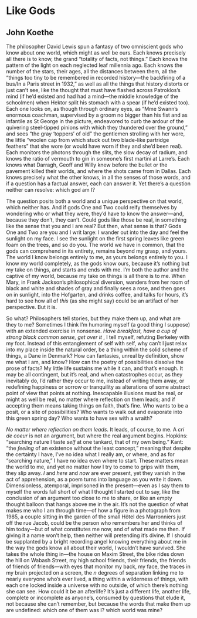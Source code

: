 # Like Gods
## John Koethe
The philosopher David Lewis spun a fantasy of two omniscient gods who know
about one world, which might as well be ours. Each knows precisely all there
is to know, the grand “totality of facts, not things.” Each knows the pattern
of the light on each neglected leaf millennia ago. Each knows the number of
the stars, their ages, all the distances between them, all the “things too
tiny to be remembered in recorded history—the backfiring of a bus/In a Paris
street in 1932,” as well as all the things that history distorts or just can’t
see, like the thought that must have flashed across Patroklos’s mind (if he’d
existed and had had a mind—the middle knowledge of the schoolmen) when Hektor
split his stomach with a spear (if he’d existed too). Each one looks on, as
though through ordinary eyes, as “Mme Swann’s enormous coachman, supervised by
a groom no bigger than his fist and as infantile as St George in the picture,
endeavored to curb the ardour of the quivering steel-tipped pinions with which
they thundered over the ground,” and sees “the gray ‘toppers’ of old” the
gentlemen strolling with her wore, the little “woolen cap from which stuck out
two blade-like partridge feathers” that she wore (or would have worn if they
and she’d been real). Each monitors the photons through the slits, the slow
decay of radium, and knows the ratio of vermouth to gin in someone’s first
martini at Larre’s. Each knows what Darragh, Geoff and Willy knew before the
bullet or the pavement killed their worlds, and where the shots came from in
Dallas. Each knows precisely what the other knows, in all the senses of those
words, and if a question has a factual answer, each can answer it. Yet there’s
a question neither can resolve: which god am I?

The question posits both a world and a unique perspective on that world, which
neither has. And if gods One and Two could reify themselves by wondering who
or what they were, they’d have to know the answer—and, because they don’t,
they can’t. Could gods like those be real, in something like the sense that
you and I are real? But then, what sense is that? Gods One and Two are you and
I writ large: I wander out into the day and feel the sunlight on my face. I
see the sunlight on the first spring leaves like green foam on the trees, and
so do you. The world we have in common, that the gods can comprehend in its
entirety, remains beyond my grasp, and yours. The world I know belongs
entirely to me, as yours belongs entirely to you. I know my world completely,
as the gods know ours, because it’s nothing but my take on things, and starts
and ends with me. I’m both the author and the captive of my world, because my
take on things is all there is to me. When Mary, in Frank Jackson’s
philosophical diversion, wanders from her room of black and white and shades
of gray and finally sees a rose, and then goes on in sunlight, into the
Hofgarten, and drinks coffee, and talks for hours, it’s hard to see how all of
_this_ (as she might say) could be an artifact of her perspective. But it is.

So what? Philosophers tell stories, but they make them up, and what are they
to me? Sometimes I think I’m humoring myself (a good thing I suppose) with an
extended exercise in nonsense. _Have breakfast,_ _have a cup of strong black
common sense, get over it_ , I tell myself, refuting Berkeley with my foot.
Instead of this entanglement of self with self, why can’t I just relax into my
place inside the natural order, be a thing within the solid scheme of things,
a Dane in Denmark? How can fantasies, unreal by definition, show me what I am,
and know? How can the poetry of possibilities dissolve the prose of facts? My
little life sustains me while it can, and that’s enough. It may be all
contingent, but it’s real, and when catastrophes occur, as they inevitably do,
I’d rather they occur to me, instead of writing them away, or redefining
happiness or sorrow or tranquility as alterations of some abstract point of
view that points at nothing. Inescapable illusions must be real, or might as
well be real, no matter where reflection on them leads; and if accepting them
means taking things on faith, that’s fine. Who wants to be a posit, or a site
of possibilities? Who wants to walk out and evaporate into this green spring
day? Who wants to have sex with a wraith?

 _No matter where reflection on them leads_. It leads, of course, to me. A
_cri de coeur_ is not an argument, but where the real argument begins.
Hopkins: “searching nature I taste _self_ at one tankard, that of my own
being.” Kant: “the _feeling_ of an existence without the least concept,”
meaning that despite the certainty I have, I’ve no idea what I really am, or
where, and as for “searching nature,” I have no idea even where to start.
These matters mean the world to me, and yet no matter how I try to come to
grips with them, they slip away. _I_ and _here_ and _now_ are ever present,
yet they vanish in the act of apprehension, as a poem turns into language as
you write it down. Dimensionless, atemporal, imprisoned in the present—even as
I say them to myself the words fall short of what I thought I started out to
say, like the conclusion of an argument too close to me to share, or like an
empty thought balloon that hangs above me in the air. It’s not the question of
what makes me who I am through time—of how a figure in a photograph from 1985,
a couple sitting in the garden of the small Hôtel des Marronniers just off the
rue Jacob, could be the person who remembers her and thinks of him today—but
of what constitutes me now, and of what made me then. If giving it a name
won’t help, then neither will pretending it’s divine. If I should be
supplanted by a bright recording angel knowing everything about me in the way
the gods know all about their world, I wouldn’t have survived. She takes the
whole thing in—the house on Maxim Street, the bike rides down the hill on
Wabash Street, my high school friends, their friends, the friends of friends
of friends—with eyes that monitor my back, my face, the traces in my brain
projected on a screen, the _n_ degrees of separation linking me to nearly
everyone who’s ever lived, a thing within a wilderness of things, with each
one locked inside a universe with no outside, of which there’s nothing she can
see. How could it be an afterlife? It’s just a different life, another life,
complete or incomplete as anyone’s, consumed by questions that elude it, not
because she can’t remember, but because the words that make them up are
undefined: which one of them was I? which world was mine?